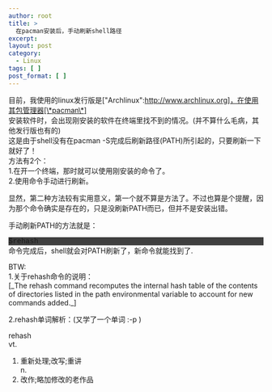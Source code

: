 ```yaml
---
author: root
title: >
  在pacman安装后，手动刷新shell路径
excerpt:
layout: post
category:
  - Linux
tags: [ ]
post_format: [ ]
---
```

目前，我使用的linux发行版是["Archlinux":http://www.archlinux.org]，在使用其包管理器[\*pacman\*]  
安装软件时，会出现刚安装的软件在终端里找不到的情况。(并不算什么毛病，其他发行版也有的)  
这是由于shell没有在pacman -S完成后刷新路径(PATH)所引起的，只要刷新一下就好了！  
方法有2个：  
1.在开一个终端，那时就可以使用刚安装的命令了。  
2.使用命令手动进行刷新。

显然，第二种方法较有实用意义，第一个就不算是方法了。不过也算是个提醒，因为那个命令确实是存在的，只是没刷新PATH而已，但并不是安装出错。

手动刷新PATH的方法就是：  
<DIV style="FONT-FAMILY: '[object]','Lucida Console','Courier New','monospace'; BACKGROUND-COLOR: #3f3f3f" jQuery1223092686269="2"><SPAN class=lineno style="COLOR: #7f9f7f"></SPAN>$rehash  
</DIV>  
命令完成后，shell就会对PATH刷新了，新命令就能找到了.

BTW:  
1.关于rehash命令的说明：  
[\_The rehash command recomputes the internal hash table of the contents of directories listed in the path environmental variable to account for new commands added.\_]

2.rehash单词解析：(又学了一个单词 :-p )

rehash  
vt.  
1. 重新处理;改写;重讲  
n.  
1. 改作;略加修改的老作品